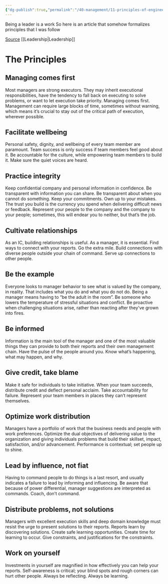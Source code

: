 ```yaml
---
{"dg-publish":true,"permalink":"/40-management/11-principles-of-engineering-management/"}
---
```


Being a leader is a work
So here is an article that somehow formalizes principles that I was follow

[Source](https://acjay.com/2022/03/11/11-principles-of-engineering-management/) [[Leadership\|Leadership]]

# The Principles

## Managing comes first

Most managers are strong executors. They may inherit executional responsibilities, have the tendency to fall back on executing to solve problems, or want to let execution take priority. Managing comes first. Management can require large blocks of time, sometimes without warning, which means it’s crucial to stay out of the critical path of execution, wherever possible.

## Facilitate wellbeing

Personal safety, dignity, and wellbeing of every team member are paramount. Team success is only success if team members feel good about it. Be accountable for the culture, while empowering team members to build it. Make sure the quiet voices are heard.

## Practice integrity

Keep confidential company and personal information in confidence. Be transparent with information you can share. Be transparent about when you cannot do something. Keep your commitments. Own up to your mistakes. The trust you build is the currency you spend when delivering difficult news or feedback. Represent your people to the company and the company to your people; sometimes, this will endear you to neither, but that’s the job.

## Cultivate relationships

As an IC, building relationships is useful. As a manager, it is essential. Find ways to connect with your reports. Go the extra mile. Build connections with diverse people outside your chain of command. Serve up connections to other people.

## Be the example

Everyone looks to manager behavior to see what is valued by the company, in reality. That includes what you do and what you do not do. Being a manager means having to “be the adult in the room”. Be someone who lowers the temperature of stressful situations and conflict. Be proactive when challenging situations arise, rather than reacting after they’ve grown into fires.

## Be informed

Information is the main tool of the manager and one of the most valuable things they can provide to both their reports and their own management chain. Have the pulse of the people around you. Know what’s happening, what may happen, and why.

## Give credit, take blame

Make it safe for individuals to take initiative. When your team succeeds, distribute credit and deflect personal acclaim. Take accountability for failure. Represent your team members in places they can’t represent themselves.

## Optimize work distribution

Managers have a portfolio of work that the business needs and people with work preferences. Optimize the dual objectives of delivering value to the organization and giving individuals problems that build their skillset, impact, satisfaction, and/or advancement. Performance is contextual; set people up to shine.

## Lead by influence, not fiat

Having to command people to do things is a last resort, and usually indicates a failure to lead by informing and influencing. Be aware that because of power differential, manager suggestions are interpreted as commands. Coach, don’t command.

## Distribute problems, not solutions

Managers with excellent execution skills and deep domain knowledge must resist the urge to present solutions to their reports. Reports learn by discovering solutions. Create safe learning opportunities. Create time for learning to occur. Give constraints, and justifications for the constraints.

## Work on yourself

Investments in yourself are magnified in how effectively you can help your reports. Self-awareness is critical; your blind spots and rough corners can hurt other people. Always be reflecting. Always be learning.